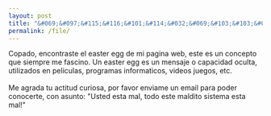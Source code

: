 ```yaml
---
layout: post
title: "&#069;&#097;&#115;&#116;&#101;&#114;&#032;&#069;&#103;&#103;&#046;"
permalink: /file/
---
```


&#067;&#111;&#112;&#097;&#100;&#111;&#044;&#032;&#101;&#110;&#099;&#111;&#110;&#116;&#114;&#097;&#115;&#116;&#101;&#032;&#101;&#108;&#032;&#101;&#097;&#115;&#116;&#101;&#114;&#032;&#101;&#103;&#103;&#032;&#100;&#101;&#032;&#109;&#105;&#032;&#112;&#097;&#103;&#105;&#110;&#097;&#032;&#119;&#101;&#098;&#044;&#032;&#101;&#115;&#116;&#101;&#032;&#101;&#115;&#032;&#117;&#110;&#032;&#099;&#111;&#110;&#099;&#101;&#112;&#116;&#111;&#032;&#113;&#117;&#101;&#032;&#115;&#105;&#101;&#109;&#112;&#114;&#101;&#032;&#109;&#101;&#032;&#102;&#097;&#115;&#099;&#105;&#110;&#111;&#046;&#032;&#085;&#110;&#032;&#101;&#097;&#115;&#116;&#101;&#114;&#032;&#101;&#103;&#103;&#032;&#101;&#115;&#032;&#117;&#110;&#032;&#109;&#101;&#110;&#115;&#097;&#106;&#101;&#032;&#111;&#032;&#099;&#097;&#112;&#097;&#099;&#105;&#100;&#097;&#100;&#032;&#111;&#099;&#117;&#108;&#116;&#097;&#044;&#032;&#117;&#116;&#105;&#108;&#105;&#122;&#097;&#100;&#111;&#115;&#032;&#101;&#110;&#032;&#112;&#101;&#108;&#105;&#099;&#117;&#108;&#097;&#115;&#044;&#032;&#112;&#114;&#111;&#103;&#114;&#097;&#109;&#097;&#115;&#032;&#105;&#110;&#102;&#111;&#114;&#109;&#097;&#116;&#105;&#099;&#111;&#115;&#044;&#032;&#118;&#105;&#100;&#101;&#111;&#115;&#032;&#106;&#117;&#101;&#103;&#111;&#115;&#044;&#032;&#101;&#116;&#099;&#046;&#013;&#010;<br><br>&#077;&#101;&#032;&#097;&#103;&#114;&#097;&#100;&#097;&#032;&#116;&#117;&#032;&#097;&#099;&#116;&#105;&#116;&#117;&#100;&#032;&#099;&#117;&#114;&#105;&#111;&#115;&#097;&#044;&#032;&#112;&#111;&#114;&#032;&#102;&#097;&#118;&#111;&#114;&#032;&#101;&#110;&#118;&#105;&#097;&#109;&#101;&#032;&#117;&#110;&#032;&#101;&#109;&#097;&#105;&#108;&#032;&#112;&#097;&#114;&#097;&#032;&#112;&#111;&#100;&#101;&#114;&#032;&#099;&#111;&#110;&#111;&#099;&#101;&#114;&#116;&#101;&#044;&#032;&#099;&#111;&#110;&#032;&#097;&#115;&#117;&#110;&#116;&#111;&#058;&#032;&#034;&#085;&#115;&#116;&#101;&#100;&#032;&#101;&#115;&#116;&#097;&#032;&#109;&#097;&#108;&#044;&#032;&#116;&#111;&#100;&#111;&#032;&#101;&#115;&#116;&#101;&#032;&#109;&#097;&#108;&#100;&#105;&#116;&#111;&#032;&#115;&#105;&#115;&#116;&#101;&#109;&#097;&#032;&#101;&#115;&#116;&#097;&#032;&#109;&#097;&#108;&#033;&#034;&#013;&#010;
